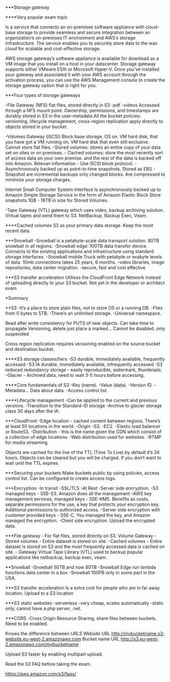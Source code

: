 ***Storage gateway

****Very popular exam topic

Is a service that connects an on-premises software appliance with cloud-base storage to provide seamless and secure integration between an organization’s on-premises IT environment and AWS’s storage infrastructure. The service enables you to securely store data to the was cloud for scalable and cost-effective storage.

AWS storage gateway’s software appliance is available for download as a VM image that you install on a host in your datacenter. Storage gateway supports either VMware ESXi or Microsoft Hyper-V. Once you’ve installed your gateway and associated it with your AWS account through the activation process, you can use the AWS Management console to create the storage gateway option that is right for you.

***Four types of storage gateways 

-File Gateway (NFS) flat files, stored directly in S3
	-pdf
	-videos
Accessed through a NFS mount point. Ownership, permissions, and timestamps are durably stored in S3 in the user-metadata.All the bucket policies: versioning, lifecycle management, cross-region replication apply directly to objects stored in your bucket.

-Volumes Gateway (iSCSI) Block base storage, OS on. VM hard disk, that you have got a VM running on. VM hard disk that even still exclusive. Cannot store flat files.
	-Stored volumes: stores an entire copy of your data set on sites or on premises.
	- Cached volumes: store the most recently sort of access data on your own premise.
and the rest of the data is backed off into Amazon.
	Relevan information 
		- Use iSCSI block protocol. 
		-Asynchronously backed up as point-in-time snapshots. Stored as EBS
		-Snapshot are incremental backups only changed blocks. Are compressed to minimize your storage charges. 

Internet Small Computer System Interface 
Is asynchronously backed up to Amazon Simple Storage Service in the form of Amazon Elastic Block Store snapshots 1GB - 16TB in size for Stored Volumes. 

-Tape Gateway (VTL) gateway which uses video, backup archiving solution. Virtual tapes and send them to S3. NetBackup, Backup Exec, Veam. 

****Cached volumes 
S3 as your primary data storage. Keep the most recent data. 

***Snowball 
-Snowball is a petabyte-scale data transport solution. 80TB snowball in all regions. 
-Snowball edge: 100TB data transfer device. Connects to the existing applications and infrastructure using standard storage interfaces.
-Snowball mobile Truck with petabyte or exabyte levels of data. 10mb connections takes 25 years, 6 months. 
	-video libraries, image repositories, data center migration. 
	-secure, fast and cost effective  

***S3 transfer acceleration
Utilises the CloudFront Edge Network instead of uploading directly to your S3 bucket. Not yet in the developer or architect exam 

*Summary 

**S3
-It’s a place to store plain files, not to store OS or a running DB.
-Files from 0 bytes to 5TB.
-There’s an unlimited storage.
-Universal namespace.

Read after write consistency for PUTS of new objects. Can take time to propagate
Versioning, delete just place a marked… Cannot be disabled, only suspended.  

Cross region replication requires versioning enabled on the source bucket and destination bucket.   

****S3 storage classes/tiers 
-S3 durable, immediately available, frequently accessed 
-S3 IA durable, immediately available, infrequently accessed 
-S3 reduced redundancy storage - easily reproducible, watermark, thumbnails.
-Glacier - Archived data, need to wait 3-5 hours before accessing. 

****Core fundamentals of S3
-Key (name).
-Value (data).
-Version ID.
-Metadata… Data about data.
-Access control list.

****Lifecycle management 
-Can be applied to the current and previous versions. 
-Transition to the Standard-ID storage
-Archive to glacier storage class 30 days after the IA.

***CloudFront 
-Edge location - cached content between regions. There’s at least 50 locations in the world. 
-Origin 
	-S3.
	-EC2.
	-Elastic load balancer or Route53.
-Distribution - this is the name given the CDN which consist of a collection of edge locations.
	-Web distribution used for websites.
	-RTMP for media streaming.

Objects are cached for the live of the TTL (Time To Live) by default it’s 24 hours.
Objects can be cleared but you will be charged. If you don’t want to wait until the TTL expires. 

***Securing your buckets
Make buckets public by using policies, access control list. 
Can be configured to create access logs.

***Encryption
-In transit 
	-SSL/TLS
-At Rest
	 -Server side encryption.
		-S3 managed keys - SSE-S3. Amazon does all the management 
		-AWS key management services, managed keys - SSE-KMS. Benefits as costs, separate permissions for the use, a key that protects your encryption key. Additional permissions to authorized access. 
		-Server side encryption with customer provided keys - SSE-C. You managed the key, and Amazon managed the encryption. 
	-Client side encryption. Upload the encrypted data. 

***File gateway - For flat files, stored directly on S3.
Volume Gateway 
	-Stored volumes - Entire dataset is stored on site. 
	-Cached volumes - Entire dataset is stored on S3 and the most frequently accessed data is cached on site. 
	- Gateway Virtual Tape Library (VTL) used to backup popular applications like netbackup, backup exec, veam.

**Snowball
-Snowball 50TB and now 80TB
-Snowball Edge run lambda functions data center in a box
-Snowball 100PB only in some part in the USA. 

***S3 transfer acceleration 
Is a extra cost for people who are in far away location. Upload to a S3 location 

***S3 static websites 
-serverless
-very cheap, scales automatically
-static only, cannot have a php server, .net. 

***CORS 
-Cross Origin Resource Sharing, share files between buckets. Need to be enabled.

Knows the difference between URLS
Website URL
http://mybucketname.s3-website.eu-west-2.amazonaws.com
Bucket name URL
http://s3.eu-west-2.amazonaws.com/mybucketname 

Upload S3 faster by enabling multipart upload.

Read the S3 FAQ before taking the exam.

https://aws.amazon.com/s3/faqs/
